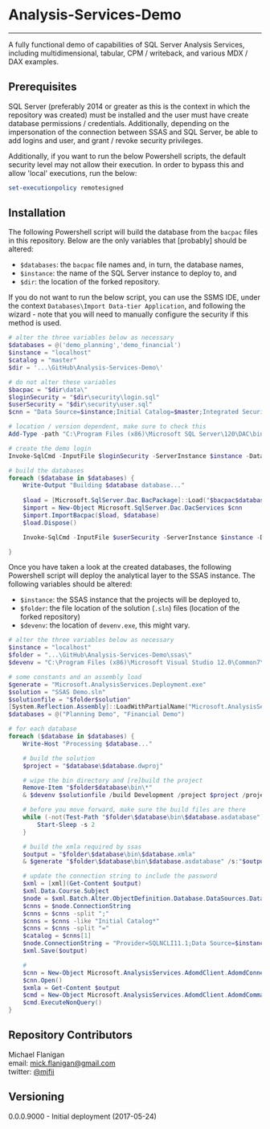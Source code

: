 [//]: # (need to add repository contents to the readme)

# Analysis-Services-Demo  
---  
A fully functional demo of capabilities of SQL Server Analysis Services, including multidimensional, tabular, CPM / writeback, and various MDX / DAX examples.

## Prerequisites
SQL Server (preferably 2014 or greater as this is the context in which the repository was created) must be installed and the user must have create database permissions / credentials.  Additionally, depending on the impersonation of the connection between SSAS and SQL Server, be able to add logins and user, and grant / revoke security privileges. 

Additionally, if you want to run the below Powershell scripts, the default security level may not allow their execution. In order to bypass this and allow 'local' executions, run the below:

```powershell
set-executionpolicy remotesigned
```

## Installation

The following Powershell script will build the database from the `bacpac` files in this repository.  Below are the only variables that [probably] should be altered:
- `$databases`: the `bacpac` file names and, in turn, the database names,
- `$instance`: the name of the SQL Server instance to deploy to, and
- `$dir`: the location of the forked repository.

If you do not want to run the below script, you can use the SSMS IDE, under the context `Databases\Import Data-tier Application`, and following the wizard - note that you will need to manually configure the security if this method is used.

```powershell
# alter the three variables below as necessary
$databases = @('demo_planning','demo_financial')
$instance = "localhost"
$catalog = "master"
$dir = '...\GitHub\Analysis-Services-Demo\'

# do not alter these variables
$bacpac = "$dir\data\"
$loginSecurity = "$dir\security\login.sql"
$userSecurity = "$dir\security\user.sql"
$cnn = "Data Source=$instance;Initial Catalog=$master;Integrated Security=True;Connection Timeout=0;"

# location / version dependent, make sure to check this
Add-Type -path "C:\Program Files (x86)\Microsoft SQL Server\120\DAC\bin\Microsoft.SqlServer.Dac.dll" 

# create the demo login
Invoke-SqlCmd -InputFile $loginSecurity -ServerInstance $instance -Database "master" -Verbose

# build the databases
foreach ($database in $databases) {
    Write-Output "Building $database database..."
    
    $load = [Microsoft.SqlServer.Dac.BacPackage]::Load("$bacpac$database.bacpac")
    $import = New-Object Microsoft.SqlServer.Dac.DacServices $cnn
    $import.ImportBacpac($load, $database)
    $load.Dispose()

    Invoke-SqlCmd -InputFile $userSecurity -ServerInstance $instance -Database $database -Verbose

}
```

Once you have taken a look at the created databases, the following Powershell script will deploy the analytical layer to the SSAS instance. The following variables should be altered:
- `$instance`: the SSAS instance that the projects will be deployed to,
- `$folder`:  the file location of the solution (`.sln`) files (location of the forked repository)
- `$devenv`: the location of `devenv.exe`, this might vary.

```powershell
# alter the three variables below as necessary
$instance = "localhost"
$folder = "...\GitHub\Analysis-Services-Demo\ssas\"
$devenv = "C:\Program Files (x86)\Microsoft Visual Studio 12.0\Common7\IDE\devenv.exe"

# some constants and an assembly load
$generate = "Microsoft.AnalysisServices.Deployment.exe"
$solution = "SSAS Demo.sln"
$solutionfile = "$folder$solution"
[System.Reflection.Assembly]::LoadWithPartialName("Microsoft.AnalysisServices.AdomdClient") # risk of deprecation
$databases = @("Planning Demo", "Financial Demo")

# for each database
foreach ($database in $databases) {
    Write-Host "Processing $database..."

    # build the solution
    $project = "$database\$database.dwproj"

    # wipe the bin directory and [re]build the project
    Remove-Item "$folder$database\bin\*"
    & $devenv $solutionfile /build Development /project $project /projectconfig Development

    # before you move forward, make sure the build files are there
    while (-not(Test-Path "$folder\$database\bin\$database.asdatabase")) {
        Start-Sleep -s 2
    }

    # build the xmla required by ssas
    $output = "$folder\$database\bin\$database.xmla"
    & $generate "$folder\$database\bin\$database.asdatabase" /s:"$output.log" /o:$output

    # update the connection string to include the password
    $xml = [xml](Get-Content $output)
    $xml.Data.Course.Subject
    $node = $xml.Batch.Alter.ObjectDefinition.Database.DataSources.DataSource
    $cnns = $node.ConnectionString
    $cnns = $cnns -split ";"
    $cnns = $cnns -like "Initial Catalog*"
    $cnns = $cnns -split "="
    $catalog = $cnns[1]
    $node.ConnectionString = "Provider=SQLNCLI11.1;Data Source=$instance;Persist Security Info=True;User ID=demo_reader;Initial Catalog=$catalog;Password=demo_reader"
    $xml.Save($output)

    # 
    $cnn = New-Object Microsoft.AnalysisServices.AdomdClient.AdomdConnection “Data Source=$instance”
    $cnn.Open()
    $xmla = Get-Content $output
    $cmd = New-Object Microsoft.AnalysisServices.AdomdClient.AdomdCommand $xmla, $cnn
    $cmd.ExecuteNonQuery()
}
```

## Repository Contributors

Michael Flanigan  
email: [mick.flanigan@gmail.com](mick.flanigan@gmail.com)  
twitter: [@mjfii](https://twitter.com/mjfii)  

## Versioning

0.0.0.9000 - Initial deployment (2017-05-24)